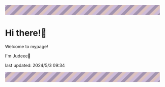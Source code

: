 <!-- Header image -->
<img src="./pokemon/pokemon_7.png" width="1000">

# Hi there!👋

Welcome to mypage!

I'm Judeee🐷

last updated: 2024/5/3 09:34

<!-- Footer image -->
<img src="./pokemon/pokemon_7.png" width="1000">
